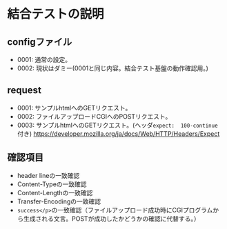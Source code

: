 # 結合テストの説明

## configファイル

- 0001: 通常の設定。
- 0002: 現状はダミー(0001と同じ内容。結合テスト基盤の動作確認用。)

## request

- 0001: サンプルhtmlへのGETリクエスト。
- 0002: ファイルアップロードCGIへのPOSTリクエスト。
- 0003: サンプルhtmlへのGETリクエスト。(ヘッダ`expect:  100-continue` 付き)
  <https://developer.mozilla.org/ja/docs/Web/HTTP/Headers/Expect>

## 確認項目

- header lineの一致確認
- Content-Typeの一致確認
- Content-Lengthの一致確認
- Transfer-Encodingの一致確認
- `success</p>`の一致確認（ファイルアップロード成功時にCGIプログラムから生成される文言。POSTが成功したかどうかの確認に代替する。）
